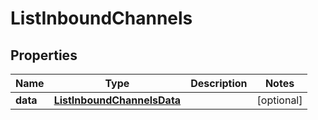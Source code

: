 

# ListInboundChannels


## Properties

Name | Type | Description | Notes
------------ | ------------- | ------------- | -------------
**data** | [**ListInboundChannelsData**](ListInboundChannelsData.md) |  |  [optional]



